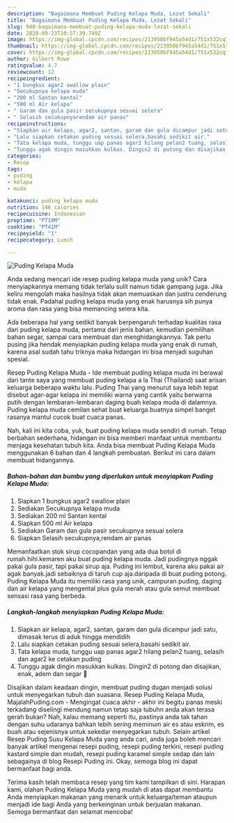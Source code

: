 ```yaml
---
description: "Bagaimana Membuat Puding Kelapa Muda, Lezat Sekali"
title: "Bagaimana Membuat Puding Kelapa Muda, Lezat Sekali"
slug: 940-bagaimana-membuat-puding-kelapa-muda-lezat-sekali
date: 2020-09-23T10:57:39.749Z
image: https://img-global.cpcdn.com/recipes/213950bf945a54d1/751x532cq70/puding-kelapa-muda-foto-resep-utama.jpg
thumbnail: https://img-global.cpcdn.com/recipes/213950bf945a54d1/751x532cq70/puding-kelapa-muda-foto-resep-utama.jpg
cover: https://img-global.cpcdn.com/recipes/213950bf945a54d1/751x532cq70/puding-kelapa-muda-foto-resep-utama.jpg
author: Gilbert Rowe
ratingvalue: 4.7
reviewcount: 12
recipeingredient:
- "1 bungkus agar2 swallow plain"
- "Secukupnya kelapa muda"
- "200 ml Santan kental"
- "500 ml Air kelapa"
- " Garam dan gula pasir secukupnya sesuai selera"
- " Selasih secukupnyarendam air panas"
recipeinstructions:
- "Siapkan air kelapa, agar2, santan, garam dan gula dicampur jadi satu, dimasak terus di aduk hingga mendidih"
- "Lalu siapkan cetakan puding sesuai selera,basahi sedikit air."
- "Tata kelapa muda, tunggu uap panas agar2 hilang pelan2 tuang, selasih dan agar2 ke cetakan puding"
- "Tunggu agak dingin masukkan kulkas. Dingin2 di potong dan disajikan, enak, adem dan segar 🤩"
categories:
- Resep
tags:
- puding
- kelapa
- muda

katakunci: puding kelapa muda 
nutrition: 146 calories
recipecuisine: Indonesian
preptime: "PT19M"
cooktime: "PT41M"
recipeyield: "1"
recipecategory: Lunch

---
```



![Puding Kelapa Muda](https://img-global.cpcdn.com/recipes/213950bf945a54d1/751x532cq70/puding-kelapa-muda-foto-resep-utama.jpg)

Anda sedang mencari ide resep puding kelapa muda yang unik? Cara menyiapkannya memang tidak terlalu sulit namun tidak gampang juga. Jika keliru mengolah maka hasilnya tidak akan memuaskan dan justru cenderung tidak enak. Padahal puding kelapa muda yang enak harusnya sih punya aroma dan rasa yang bisa memancing selera kita.

Ada beberapa hal yang sedikit banyak berpengaruh terhadap kualitas rasa dari puding kelapa muda, pertama dari jenis bahan, kemudian pemilihan bahan segar, sampai cara membuat dan menghidangkannya. Tak perlu pusing jika hendak menyiapkan puding kelapa muda yang enak di rumah, karena asal sudah tahu triknya maka hidangan ini bisa menjadi suguhan spesial.

Resep Puding Kelapa Muda - Ide membuat puding kelapa muda ini berawal dari tante saya yang membuat puding kelapa a la Thai (Thailand) saat arisan keluarga beberapa waktu lalu. Puding Thai yang menurut saya lebih tepat disebut agar-agar kelapa ini memiliki warna yang cantik yaitu berwarna putih dengan lembaran-lembaran daging buah kelapa muda di dalamnya. Puding kelapa muda cemilan sehat buat keluarga.buatnya simpel banget rasanya mantul cucok buat cuaca panas.


Nah, kali ini kita coba, yuk, buat puding kelapa muda sendiri di rumah. Tetap berbahan sederhana, hidangan ini bisa memberi manfaat untuk membantu menjaga kesehatan tubuh kita. Anda bisa membuat Puding Kelapa Muda menggunakan 6 bahan dan 4 langkah pembuatan. Berikut ini cara dalam membuat hidangannya.

<!--inarticleads1-->

##### Bahan-bahan dan bumbu yang diperlukan untuk menyiapkan Puding Kelapa Muda:

1. Siapkan 1 bungkus agar2 swallow plain
1. Sediakan Secukupnya kelapa muda
1. Sediakan 200 ml Santan kental
1. Siapkan 500 ml Air kelapa
1. Sediakan  Garam dan gula pasir secukupnya sesuai selera
1. Siapkan  Selasih secukupnya,rendam air panas


Memanfaatkan stok sirup cocopandan yang ada dua botol di rumah.hihi.kemaren aku buat puding kelapa muda. Jadi pudingnya nggak pakai gula pasir, tapi pakai sirup aja. Puding ini lembut, karena aku pakai air agak banyak.jadi sebaiknya di taruh cup aja.daripada di buat puding potong. Puding Kelapa Muda itu memiliki rasa yang unik, campuran puding, daging dan air kelapa yang mengental plus gula merah atau gula semut membuat sensasi rasa yang berbeda. 

<!--inarticleads2-->

##### Langkah-langkah menyiapkan Puding Kelapa Muda:

1. Siapkan air kelapa, agar2, santan, garam dan gula dicampur jadi satu, dimasak terus di aduk hingga mendidih
1. Lalu siapkan cetakan puding sesuai selera,basahi sedikit air.
1. Tata kelapa muda, tunggu uap panas agar2 hilang pelan2 tuang, selasih dan agar2 ke cetakan puding
1. Tunggu agak dingin masukkan kulkas. Dingin2 di potong dan disajikan, enak, adem dan segar 🤩


Disajikan dalam keadaan dingin, membuat puding dugan menjadi solusi untuk menyegarkan tubuh dan suasana. Resep Puding Kelapa Muda, MajalahPuding.com - Mengingat cuaca akhir - akhir ini begitu panas meski terkadang diselingi mendung namun tetap saja tubuhn anda akan terasa gerah bukan? Nah, kalau memang seperti itu, pastinya anda tak tahan dengan suhu udaranya bahkan lebih sering meminum air es atau eskrim, es buah atau sejenisnya untuk sekedar menyegarkan tubuh. Selain artikel Resep Puding Susu Kelapa Muda yang anda cari, anda juga boleh mencari banyak artikel mengenai resepi puding, resepi puding terkini, resepi puding kastard simple dan mudah, resepi puding karamel simple sedap dan lain sebagainya di blog Resepi Puding ini. Okay, semoga blog ini dapat bermanfaat bagi anda. 

Terima kasih telah membaca resep yang tim kami tampilkan di sini. Harapan kami, olahan Puding Kelapa Muda yang mudah di atas dapat membantu Anda menyiapkan makanan yang menarik untuk keluarga/teman ataupun menjadi ide bagi Anda yang berkeinginan untuk berjualan makanan. Semoga bermanfaat dan selamat mencoba!
